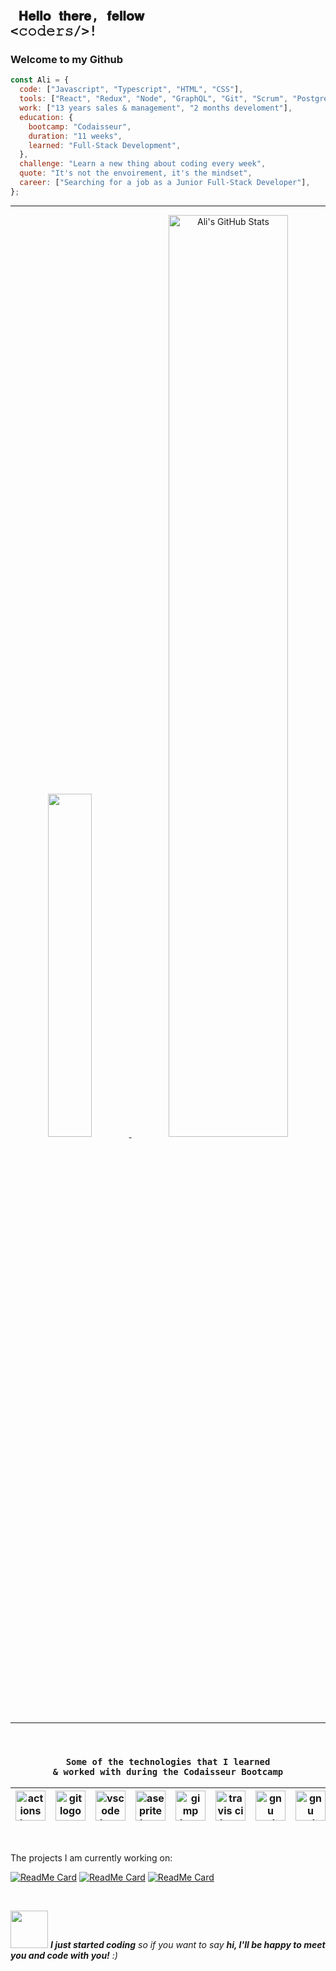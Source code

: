 ### <code> <h2> 𝐇𝐞𝐥𝐥𝐨 𝐭𝐡𝐞𝐫𝐞, 𝐟𝐞𝐥𝐥𝐨𝐰 <𝚌𝚘𝚍𝚎𝚛𝚜/>! </h2></code>

### Welcome to my Github

<div  align="left" border="1px red" >

```javascript
const Ali = {
  code: ["Javascript", "Typescript", "HTML", "CSS"],
  tools: ["React", "Redux", "Node", "GraphQL", "Git", "Scrum", "PostgreSQL"],
  work: ["13 years sales & management", "2 months develoment"],
  education: {
    bootcamp: "Codaisseur",
    duration: "11 weeks",
    learned: "Full-Stack Development",
  },
  challenge: "Learn a new thing about coding every week",
  quote: "It's not the envoirement, it's the mindset",
  career: ["Searching for a job as a Junior Full-Stack Developer"],
};
```

</div  >


---

<div   align="center"  >

<a href="https://github.com/AliLotfi123">
  <img width="37.5%" src="https://github-readme-stats.vercel.app/api/top-langs/?username=AliLotfi123&theme=radical&hide=glsl,python" />
</a>

<img  width="61.5%" src="https://github-readme-stats.vercel.app/api?username=AliLotfi123&&show_icons=true&theme=radical&line_height=27&v=5" alt="Ali's GitHub Stats" />

</div>

---

<br/>

<code><h3  align="center">Some of the technologies that I learned & worked with during the Codaisseur Bootcamp</h3></code> 

<div align="center">

| <img src="https://miro.medium.com/max/256/1*gGh9I9ju9w4lXhmWoG2fXA.png" alt="actions logo" width="48"> | <img src="https://d2eip9sf3oo6c2.cloudfront.net/tags/images/000/000/386/square_256/redux.png" alt="git logo" width="48"> | <img src="https://cdn.iconscout.com/icon/free/png-256/typescript-1174965.png" alt="vscode logo" width="48"> | <img src="https://cdn.iconscout.com/icon/free/png-256/node-js-3-1174937.png" alt="aseprite logo" width="48"> | <img src="https://cdn.iconscout.com/icon/free/png-256/git-16-1175195.png" alt="gimp logo" width="48"> |  <img src="https://developer.asustor.com/uploadIcons/0020_999_1596537478_postgresql-icon_256.png" alt="travis ci logo" width="48">| <img src="https://cdn.iconscout.com/icon/free/png-256/sass-226054.png" alt="gnu make logo" width="48">| <img src="https://www.w3.org/html/logo/downloads/HTML5_Logo_256.png" alt="gnu make logo" width="48"> | <img src="https://antman.info/images/news/logo.css3.png" alt="gnu make logo" width="48"> | <img src="https://images.opencollective.com/netlify/4087de2/logo/256.png" alt="gnu make logo" width="48"> | <img src="https://cdn.iconscout.com/icon/free/png-256/heroku-225989.png" alt="gnu make logo" width="48"> | <img src="https://hasura.io/blog/content/images/2020/02/favicon-3.png" alt="gnu make logo" width="48"> | <img src="https://www.squins.com/images/logo/npm.png" alt="gnu make logo" width="48"> | <img src="https://www.fullstacklabs.co/img/developersReactNative/ReactNative@2x.png" alt="gnu make logo" width="48"> | <img src="https://upload.wikimedia.org/wikipedia/commons/thumb/1/17/GraphQL_Logo.svg/1200px-GraphQL_Logo.svg.png" alt="gnu make logo" width="48"> 
|---|---|---|---|---|---|---|---|---|---|---|---|---|---|---|

</div>
<br />
<div><p>The projects I am currently working on: </p></div>

[![ReadMe Card](https://github-readme-stats.vercel.app/api/pin/?username=AliLotfi123&repo=Qruitly)](https://github.com/AliLotfi123/Qruitly)
[![ReadMe Card](https://github-readme-stats.vercel.app/api/pin/?username=AliLotfi123&repo=ts-todo-graphql)](https://github.com/AliLotfi123/ts-todo-graphql)
[![ReadMe Card](https://github-readme-stats.vercel.app/api/pin/?username=AliLotfi123&repo=Noteassieur-FrontEnd)](https://github.com/RokPopov/Noteassieur-FrontEnd)




<br />

<img src="https://media.giphy.com/media/LnQjpWaON8nhr21vNW/giphy.gif" width="60"> <em><b>I just started coding</b> so if you want to say <b>hi, I'll be happy to meet you and code with you!</b> :)</em>

